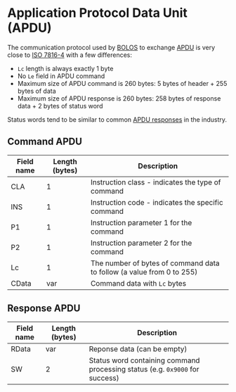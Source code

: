 # Application Protocol Data Unit (APDU)

The communication protocol used by [BOLOS](https://www.ledger.com/introducing-bolos-blockchain-open-ledger-operating-system) to exchange [APDU](https://en.wikipedia.org/wiki/Smart_card_application_protocol_data_unit) is very close to [ISO 7816-4](https://www.iso.org/standard/77180.html) with a few differences:

- `Lc` length is always exactly 1 byte
- No `Le` field in APDU command
- Maximum size of APDU command is 260 bytes: 5 bytes of header + 255 bytes of data
- Maximum size of APDU response is 260 bytes: 258 bytes of response data + 2 bytes of status word

Status words tend to be similar to common [APDU responses](https://www.eftlab.com/knowledge-base/complete-list-of-apdu-responses/) in the industry.

## Command APDU

| Field name | Length (bytes) | Description                                                           |
| ---------- | -------------- | --------------------------------------------------------------------- |
| CLA        | 1              | Instruction class - indicates the type of command                     |
| INS        | 1              | Instruction code - indicates the specific command                     |
| P1         | 1              | Instruction parameter 1 for the command                               |
| P2         | 1              | Instruction parameter 2 for the command                               |
| Lc         | 1              | The number of bytes of command data to follow (a value from 0 to 255) |
| CData      | var            | Command data with `Lc` bytes                                          |

## Response APDU

| Field name | Length (bytes) | Description                                                                  |
| ---------- | -------------- | ---------------------------------------------------------------------------- |
| RData      | var            | Reponse data (can be empty)                                                  |
| SW         | 2              | Status word containing command processing status (e.g. `0x9000` for success) |
